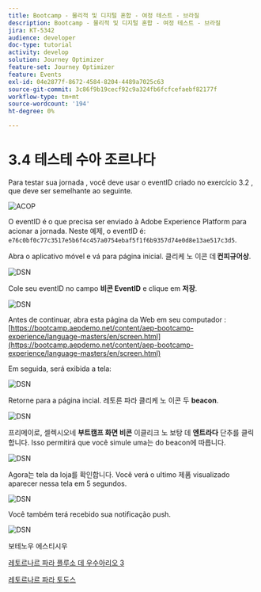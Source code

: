 ```yaml
---
title: Bootcamp - 물리적 및 디지털 혼합 - 여정 테스트 - 브라질
description: Bootcamp - 물리적 및 디지털 혼합 - 여정 테스트 - 브라질
jira: KT-5342
audience: developer
doc-type: tutorial
activity: develop
solution: Journey Optimizer
feature-set: Journey Optimizer
feature: Events
exl-id: 04e2877f-8672-4584-8204-4489a7025c63
source-git-commit: 3c86f9b19cecf92c9a324fb6fcfcefaebf82177f
workflow-type: tm+mt
source-wordcount: '194'
ht-degree: 0%

---
```


# 3.4 테스테 수아 조르나다

Para testar sua jornada , você deve usar o eventID criado no exercício 3.2 , que deve ser semelhante ao seguinte.

![ACOP](./images/payloadeventID.png)

O eventID é o que precisa ser enviado à Adobe Experience Platform para acionar a jornada. Neste 예제, o eventID é:
`e76c0bf0c77c3517e5b6f4c457a0754ebaf5f1f6b9357d74e0d8e13ae517c3d5`.

Abra o aplicativo móvel e vá para página inicial. 클리케 노 이콘 데 **컨피규어상**.

![DSN](./images/appsett.png)

Cole seu eventID no campo **비콘 EventID** e clique em **저장**.

![DSN](./images/beacon1.png)

Antes de continuar, abra esta página da Web em seu computador : [https://bootcamp.aepdemo.net/content/aep-bootcamp-experience/language-masters/en/screen.html](https://bootcamp.aepdemo.net/content/aep-bootcamp-experience/language-masters/en/screen.html)

Em seguida, será exibida a tela:

![DSN](./images/screen1.png)

Retorne para a página incial. 레토른 파라 클리케 노 이콘 두 **beacon**.

![DSN](./images/app23.png)

프리메이로, 셀렉시오네 **부트캠프 화면 비콘** 이클리크 노 보탕 데 **엔트라다** 단추를 클릭합니다. Isso permitirá que você simule uma는 do beacon에 따릅니다.

![DSN](./images/app21.png)

Agora는 tela da loja를 확인합니다. Você verá o ultimo 제품 visualizado aparecer nessa tela em 5 segundos.

![DSN](./images/beacon3.png)

Você também terá recebido sua notificação push.

![DSN](./images/beacon2.png)

보테노우 에스티시우

[레토르나르 파라 플루소 데 우수아리오 3](./uc3.md)

[레토르나르 파라 토도스](../../overview.md)
